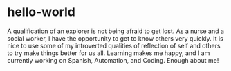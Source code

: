 # hello-world
A qualification of an explorer is not being afraid to get lost.
As a nurse and a social worker, I have the opportunity to get to know others very quickly.  It is nice to use some of my introverted qualities of reflection of self and others to try make things better for us all.  Learning makes me happy, and I am currently working on Spanish, Automation, and Coding.  Enough about me!  

